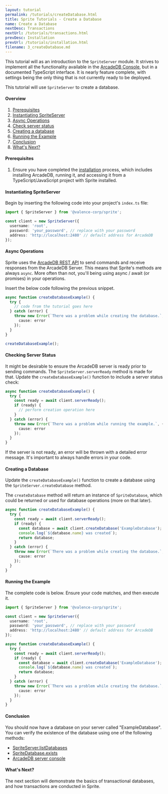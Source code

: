 ```yaml
---
layout: tutorial
permalink: /tutorials/createDatabase.html
title: Sprite Tutorials - Create a Database
name: Create a Database
nextDesc: Transactions
nextUrl: /tutorials/transactions.html
prevDesc: Installation
prevUrl: /tutorials/installation.html
filename: 3_createDatabase.md
---
```


This tutorial will as an introduction to the `SpriteServer` module. It strives to implement all the functionality available in the [ArcadeDB Console](https://docs.arcadedb.com/#Console), but in a documented TypeScript interface. It is nearly feature complete, with settings being the only thing that is not currently ready to be deployed.

This tutorial will use `SpriteServer` to create a database.

#### Overview

1. [Prerequisites](#prerequisites)
2. [Instantiating SpriteServer](#instantiating-spriteserver)
3. [Async Operations](#async-operations)
4. [Check server status](#checking-server-status)
5. [Creating a database](#create-a-database)
6. [Running the Example](#running-the-example)
7. [Conclusion](#conclusion)
8. [What's Next?](#whats-next)

#### Prerequisites

1. Ensure you have completed the [installation](installation.html) process, which includes installing ArcadeDB, running it, and accessing it from a TypeScript/JavaScript project with Sprite installed.

#### Instantiating SpriteServer

Begin by inserting the following code into your project's `index.ts` file:

```ts
import { SpriteServer } from '@valence-corp/sprite';

const client = new SpriteServer({
  username: 'root',
  password: 'your_password', // replace with your password
  address: 'http://localhost:2480' // default address for ArcadeDB
});
```

#### Async Operations

Sprite uses the [ArcadeDB REST API](https://docs.arcadedb.com/#HTTP-API) to send commands and receive responses from the ArcadeDB Server. This means that Sprite's methods are always `async`. More often than not, you'll being using async / await (or promises) in your operations.

Insert the below code following the previous snippet.

```ts
async function createDatabaseExample() {
  try {
    // code from the tutorial goes here
  } catch (error) {
    throw new Error(`There was a problem while creating the database.`, {
      cause: error
    });
  }
}

createDatabaseExample();
```

#### Checking Server Status

It might be desirable to ensure the ArcadeDB server is ready prior to sending commands. The `SpriteServer.serverReady` method is made for that. Update the `createDatabaseExample()` function to include a server status check:

```ts
async function createDatabaseExample() {
  try {
    const ready = await client.serverReady();
    if (ready) {
      // perform creation operation here
    }
  } catch (error) {
    throw new Error(`There was a problem while running the example.`, {
      cause: error
    });
  }
}
```

If the server is not ready, an error will be thrown with a detailed error message. It's important to always handle errors in your code.

#### Creating a Database

Update the `createDatabaseExample()` function to create a database using the `SpriteServer.createDatabase` method.

The `createDatabase` method will return an instance of `SpriteDatabase`, which could be returned or used for database operations (more on that later).

```ts
async function createDatabaseExample() {
  try {
    const ready = await client.serverReady();
    if (ready) {
      const database = await client.createDatabase('ExampleDatabase');
      console.log(`${database.name} was created`);
      return database;
    }
  } catch (error) {
    throw new Error(`There was a problem while creating the database.`, {
      cause: error
    });
  }
}
```

#### Running the Example

The complete code is below. Ensure your code matches, and then execute it.

```ts
import { SpriteServer } from '@valence-corp/sprite';

const client = new SpriteServer({
  username: 'root',
  password: 'your_password', // replace with your password
  address: 'http://localhost:2480' // default address for ArcadeDB
});

async function createDatabaseExample() {
  try {
    const ready = await client.serverReady();
    if (ready) {
      const database = await client.createDatabase('ExampleDatabase');
      console.log(`${database.name} was created`);
      return database;
    }
  } catch (error) {
    throw new Error(`There was a problem while creating the database.`, {
      cause: error
    });
  }
}
```

#### Conclusion

You should now have a database on your server called "ExampleDatabase". You can verify the existence of the database using one of the following methods:

- [SpriteServer.listDatabases](../SpriteServer/listDatabases.html)
- [SpriteDatabase.exists](../SpriteDatabase/exists.html)
- [ArcadeDB server console](https://docs.arcadedb.com/#Console)

#### What's Next?

The next section will demonstrate the basics of transactional databases, and how transactions are conducted in Sprite.

